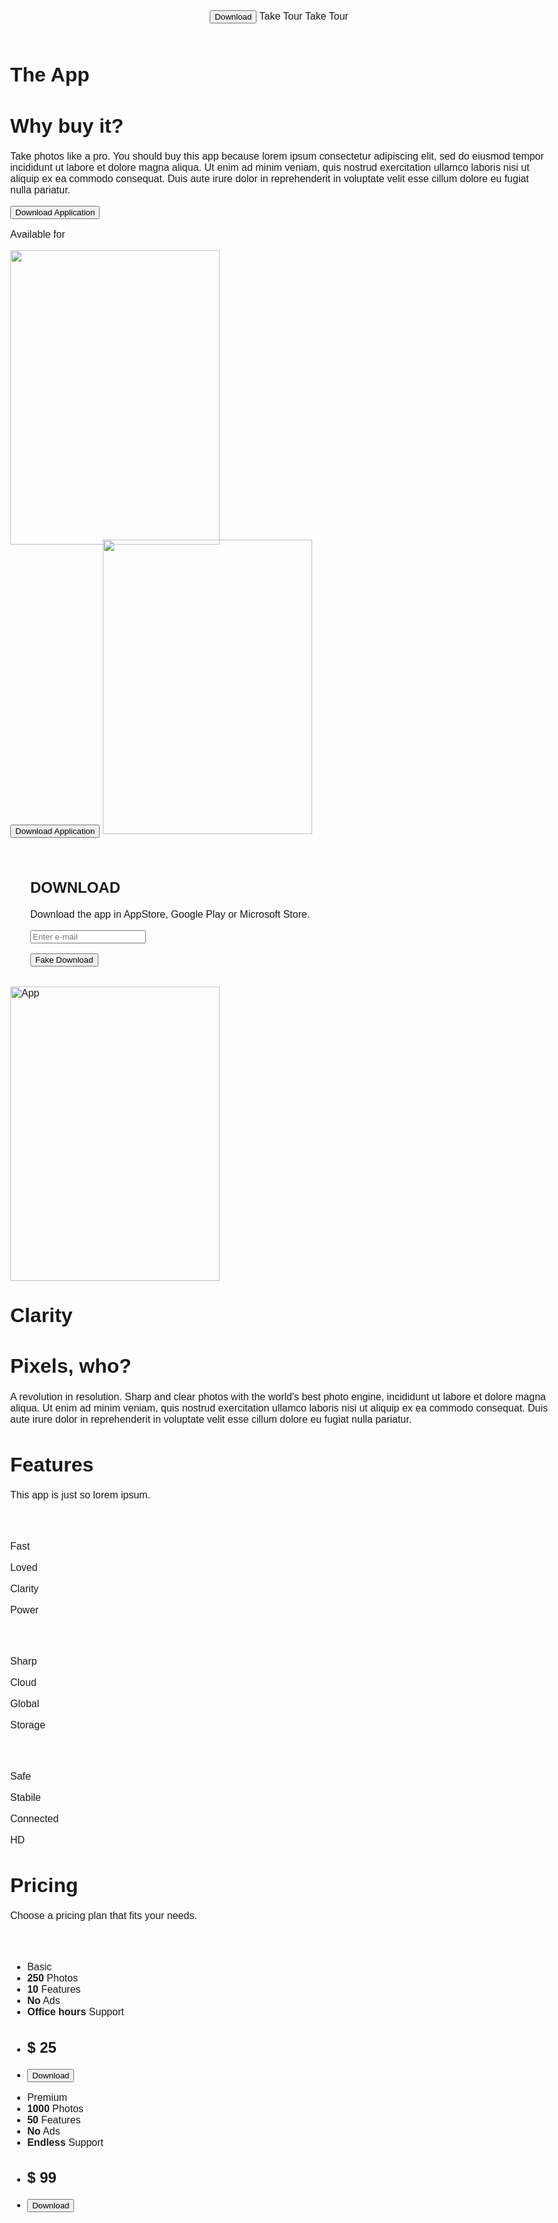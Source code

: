 <html>
<title>Template</title>
<meta charset="UTF-8">
<meta name="viewport" content="width=device-width, initial-scale=1">
<link rel="stylesheet" href="https://www.w3schools.com/w3css/4/w3.css">
<link rel="stylesheet" href="https://fonts.googleapis.com/css?family=Poppins">
<link rel="stylesheet" href="https://cdnjs.cloudflare.com/ajax/libs/font-awesome/4.7.0/css/font-awesome.min.css">
<style>
body,h1,h2,h3,h4,h5 {font-family: "Poppins", sans-serif}
body {font-size: 16px;}
img {margin-bottom: -8px;}
.mySlides {display: none;}
</style>
<body class="w3-content w3-black" style="max-width:1500px;">

<!-- Header with Slideshow -->
<header class="w3-display-container w3-center">
  <button class="w3-button w3-block w3-green w3-hide-large w3-hide-medium" onclick="document.getElementById('download').style.display='block'">Download <i class="fa fa-android"></i> <i class="fa fa-apple"></i> <i class="fa fa-windows"></i></button>
  <div class="mySlides w3-animate-opacity">
    <img class="w3-image" src="https://images-na.ssl-images-amazon.com/images/I/71Afo54hfeL._AC_SL1500_.jpg" alt="Image 1" style="min-width:500px" width="1500" height="1000">
    <div class="w3-display-left w3-padding w3-hide-small" style="width:35%">
      <div class="w3-black w3-opacity w3-hover-opacity-off w3-padding-large w3-round-large">
        <h1 class="w3-xlarge">Take photos with our app</h1>
        <hr class="w3-opacity">
        <p>Super simple installment: free of charge</p>
        <p><button class="w3-button w3-block w3-green w3-round" onclick="document.getElementById('download').style.display='block'">Download <i class="fa fa-android"></i> <i class="fa fa-apple"></i> <i class="fa fa-windows"></i></button></p>
      </div>
    </div>
  </div>
  <div class="mySlides w3-animate-opacity">
    <img class="w3-image" src="https://i.pinimg.com/originals/60/a0/20/60a020377ce21916f98ead36ec66f7bc.jpg" alt="Image 2" style="min-width:500px" width="1500" height="1000">
    <div class="w3-display-left w3-padding w3-hide-small" style="width:35%">
      <div class="w3-black w3-opacity w3-hover-opacity-off w3-padding-large w3-round-large">
        <h1 class="w3-xlarge w3-text-red"><b>CLICK!</b> Fast and Easy</h1>
        <hr class="w3-opacity">
        <p>Choose from thousands of features</p>
        <p><button class="w3-button w3-block w3-red w3-round" onclick="document.getElementById('download').style.display='block'">Download <i class="fa fa-android"></i> <i class="fa fa-apple"></i> <i class="fa fa-windows"></i></button></p>
      </div>
    </div>
  </div>
  <div class="mySlides w3-animate-opacity">
    <img class="w3-image" src="https://i.kym-cdn.com/photos/images/newsfeed/000/462/732/742.jpg" alt="Image 3" style="min-width:500px" width="1500" height="1000">
    <div class="w3-display-left w3-padding w3-hide-small" style="width:35%">
      <div class="w3-black w3-opacity w3-hover-opacity-off w3-padding-large w3-round-large">
        <h1 class="w3-xlarge">Smart Design</h1>
        <hr class="w3-opacity">
        <p>Customize photos as you go</p>
        <p><button class="w3-button w3-block w3-indigo w3-round" onclick="document.getElementById('download').style.display='block'">Download <i class="fa fa-android"></i> <i class="fa fa-apple"></i> <i class="fa fa-windows"></i></button></p>
      </div>
    </div>
  </div>
  <a class="w3-button w3-black w3-display-right w3-margin-right w3-round w3-hide-small w3-hover-light-grey" onclick="plusDivs(1)">Take Tour <i class="fa fa-angle-right"></i></a>
  <a class="w3-button w3-block w3-black w3-hide-large w3-hide-medium" onclick="plusDivs(1)">Take Tour <i class="fa fa-angle-right"></i></a>
</header>

<!-- The App Section -->
<div class="w3-padding-64 w3-white">
  <div class="w3-row-padding">
    <div class="w3-col l8 m6">
      <h1 class="w3-jumbo"><b>The App</b></h1>
      <h1 class="w3-xxxlarge w3-text-green"><b>Why buy it?</b></h1>
      <p><span class="w3-xlarge">Take photos like a pro.</span> You should buy this app because lorem ipsum consectetur adipiscing elit, sed do eiusmod tempor incididunt ut labore et dolore magna aliqua. Ut enim ad minim veniam, quis nostrud exercitation
        ullamco laboris nisi ut aliquip ex ea commodo consequat. Duis aute irure dolor in reprehenderit in voluptate velit esse cillum dolore eu fugiat nulla pariatur.</p>
      <button class="w3-button w3-light-grey w3-padding-large w3-section w3-hide-small" onclick="document.getElementById('download').style.display='block'">
        <i class="fa fa-download"></i> Download Application
      </button>
      <p>Available for <i class="fa fa-android w3-xlarge w3-text-green"></i> <i class="fa fa-apple w3-xlarge"></i> <i class="fa fa-windows w3-xlarge w3-text-blue"></i></p>
    </div>
    <div class="w3-col l4 m6">
      <img src="/w3images/img_app.jpg" class="w3-image w3-right w3-hide-small" width="335" height="471">
      <div class="w3-center w3-hide-large w3-hide-medium">
        <button class="w3-button w3-block w3-padding-large" onclick="document.getElementById('download').style.display='block'">
          <i class="fa fa-download"></i> Download Application
        </button>
        <img src="/w3images/img_app.jpg" class="w3-image w3-margin-top" width="335" height="471">
      </div>
    </div>
  </div>
</div>

<!-- Modal -->
<div id="download" class="w3-modal w3-animate-opacity">
  <div class="w3-modal-content" style="padding:32px">
    <div class="w3-container w3-white">
      <i onclick="document.getElementById('download').style.display='none'" class="fa fa-remove w3-xlarge w3-button w3-transparent w3-right w3-xlarge"></i>
      <h2 class="w3-wide">DOWNLOAD</h2>
      <p>Download the app in AppStore, Google Play or Microsoft Store.</p>
      <i class="fa fa-android w3-large"></i> <i class="fa fa-apple w3-large"></i> <i class="fa fa-windows w3-large"></i>
      <p><input class="w3-input w3-border" type="text" placeholder="Enter e-mail"></p>
      <button type="button" class="w3-button w3-block w3-padding-large w3-red w3-margin-bottom" onclick="document.getElementById('download').style.display='none'">Fake Download</button>
    </div>
  </div>
</div>

<!-- Clarity Section -->
<div class="w3-padding-64 w3-light-grey">
  <div class="w3-row-padding">
    <div class="w3-col l4 m6">
      <img class="w3-image w3-round-large w3-hide-small w3-grayscale" src="/w3images/app5.jpg" alt="App" width="335" height="471">
    </div>
    <div class="w3-col l8 m6">
      <h1 class="w3-jumbo"><b>Clarity</b></h1>
      <h1 class="w3-xxxlarge w3-text-red"><b>Pixels, who?</b></h1>
      <p><span class="w3-xlarge">A revolution in resolution.</span> Sharp and clear photos with the world's best photo engine, incididunt ut labore et dolore magna aliqua. Ut enim ad minim veniam, quis nostrud exercitation ullamco laboris nisi ut aliquip
        ex ea commodo consequat. Duis aute irure dolor in reprehenderit in voluptate velit esse cillum dolore eu fugiat nulla pariatur.</p>
    </div>
  </div>
</div>

<!-- Features Section -->
<div class="w3-container w3-padding-64 w3-dark-grey w3-center">
  <h1 class="w3-jumbo"><b>Features</b></h1>
  <p>This app is just so lorem ipsum.</p>

  <div class="w3-row" style="margin-top:64px">
    <div class="w3-col s3">
      <i class="fa fa-bolt w3-text-orange w3-jumbo"></i>
      <p>Fast</p>
    </div>
    <div class="w3-col s3">
      <i class="fa fa-heart w3-text-red w3-jumbo"></i>
      <p>Loved</p>
    </div>
    <div class="w3-col s3">
      <i class="fa fa-camera w3-text-yellow w3-jumbo"></i>
      <p>Clarity</p>
    </div>
    <div class="w3-col s3">
      <i class="fa fa-battery-full w3-text-green w3-jumbo"></i>
      <p>Power</p>
    </div>
  </div>

  <div class="w3-row" style="margin-top:64px">
    <div class="w3-col s3">
      <i class="fa fa-diamond w3-text-white w3-jumbo"></i>
      <p>Sharp</p>
    </div>
    <div class="w3-col s3">
      <i class="fa fa-cloud w3-text-blue w3-jumbo"></i>
      <p>Cloud</p>
    </div>
    <div class="w3-col s3">
      <i class="fa fa-globe w3-text-amber w3-jumbo"></i>
      <p>Global</p>
    </div>
    <div class="w3-col s3">
      <i class="fa fa-hdd-o w3-text-cyan w3-jumbo"></i>
      <p>Storage</p>
    </div>
  </div>
  
  <div class="w3-row" style="margin-top:64px">
    <div class="w3-col s3">
      <i class="fa fa-user w3-text-sand w3-jumbo"></i>
      <p>Safe</p>
    </div>
    <div class="w3-col s3">
      <i class="fa fa-shield w3-text-orange w3-jumbo"></i>
      <p>Stabile</p>
    </div>
    <div class="w3-col s3">
      <i class="fa fa-wifi w3-text-grey w3-jumbo"></i>
      <p>Connected</p>
    </div>
    <div class="w3-col s3">
      <i class="fa fa-image w3-text-pink w3-jumbo"></i>
      <p>HD</p>
    </div>
  </div>
</div>

<!-- Pricing Section -->
<div class="w3-padding-64 w3-center w3-white">
  <h1 class="w3-jumbo"><b>Pricing</b></h1>
  <p class="w3-large">Choose a pricing plan that fits your needs.</p>
  <div class="w3-row-padding" style="margin-top:64px">
    <div class="w3-half w3-section">
      <ul class="w3-ul w3-card w3-hover-shadow">
        <li class="w3-dark-grey w3-xlarge w3-padding-32">Basic</li>
        <li class="w3-padding-16"><b>250</b> Photos</li>
        <li class="w3-padding-16"><b>10</b> Features</li>
        <li class="w3-padding-16"><b>No</b> Ads</li>
        <li class="w3-padding-16"><b>Office hours</b> Support</li>
        <li class="w3-padding-16">
          <h2 class="w3-opacity">$ 25</h2>
        </li>
        <li class="w3-light-grey w3-padding-24">
          <button class="w3-button w3-black w3-padding-large" onclick="document.getElementById('download').style.display='block'"><i class="fa fa-download"></i> Download</button>
        </li>
      </ul>
    </div>
    <div class="w3-half w3-section">
      <ul class="w3-ul w3-card w3-hover-shadow">
        <li class="w3-red w3-xlarge w3-padding-32">Premium</li>
        <li class="w3-padding-16"><b>1000</b> Photos</li>
        <li class="w3-padding-16"><b>50</b> Features</li>
        <li class="w3-padding-16"><b>No</b> Ads</li>
        <li class="w3-padding-16"><b>Endless</b> Support</li>
        <li class="w3-padding-16">
          <h2 class="w3-opacity">$ 99</h2>
        </li>
        <li class="w3-light-grey w3-padding-24">
          <button class="w3-button w3-black w3-padding-large" onclick="document.getElementById('download').style.display='block'"> <i class="fa fa-download"></i> Download</button>
        </li>
      </ul>
    </div>
  </div>
  <br>
</div>

<!-- Footer -->
<footer class="w3-container w3-padding-32 w3-light-grey w3-center w3-xlarge">
  <div class="w3-section">
    <i class="fa fa-facebook-official w3-hover-opacity"></i>
    <i class="fa fa-instagram w3-hover-opacity"></i>
    <i class="fa fa-snapchat w3-hover-opacity"></i>
    <i class="fa fa-pinterest-p w3-hover-opacity"></i>
    <i class="fa fa-twitter w3-hover-opacity"></i>
    <i class="fa fa-linkedin w3-hover-opacity"></i>
  </div>
</footer>

<script>
// Slideshow
var slideIndex = 1;
showDivs(slideIndex);

function plusDivs(n) {
  showDivs(slideIndex += n);
}

function showDivs(n) {
  var i;
  var x = document.getElementsByClassName("mySlides");
  if (n > x.length) {slideIndex = 1}
  if (n < 1) {slideIndex = x.length}
  for (i = 0; i < x.length; i++) {
    x[i].style.display = "none";  
  }
  x[slideIndex-1].style.display = "block";  
}
</script>

</body>
</html>
